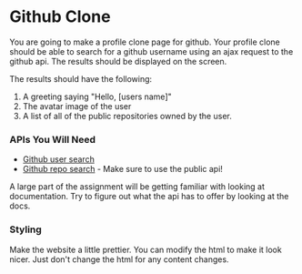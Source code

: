 # Github Clone

You are going to make a profile clone page for github. Your profile clone should be able to search for a github username using an ajax request to the github api.  The results should be displayed on the screen.

The results should have the following:

1. A greeting saying "Hello, [users name]"
2. The avatar image of the user
3. A list of all of the public repositories owned by the user.

### APIs You Will Need

* [Github user search](https://developer.github.com/v3/users/)
* [Github repo search](https://developer.github.com/v3/repos/) - Make sure to use the public api!

A large part of the assignment will be getting familiar with looking at documentation.  Try to figure out what the api has to offer by looking at the docs.

### Styling

Make the website a little prettier.  You can modify the html to make it look nicer.  Just don't change the html for any content changes.